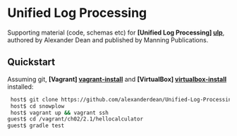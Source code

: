 Unified Log Processing
======================

Supporting material (code, schemas etc) for **[Unified Log Processing] [ulp]**, authored by Alexander Dean and published by Manning Publications.

## Quickstart

Assuming git, **[Vagrant] [vagrant-install]** and **[VirtualBox] [virtualbox-install]** installed:

```bash
 host$ git clone https://github.com/alexanderdean/Unified-Log-Processing.git
 host$ cd snowplow
 host$ vagrant up && vagrant ssh
guest$ cd /vagrant/ch02/2.1/hellocalculator
guest$ gradle test
```

[ulp]: http://manning.com/dean/

[vagrant-install]: http://docs.vagrantup.com/v2/installation/index.html
[virtualbox-install]: https://www.virtualbox.org/wiki/Downloads
